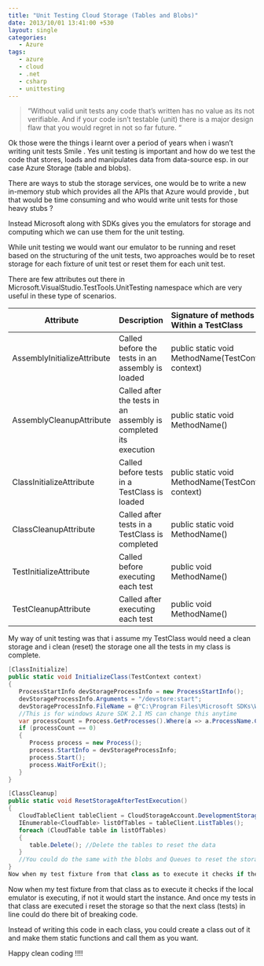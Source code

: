 ```yaml
---
title: "Unit Testing Cloud Storage (Tables and Blobs)"
date: 2013/10/01 13:41:00 +530
layout: single
categories: 
   - Azure
tags:
   - azure
   - cloud
   - .net
   - csharp
   - unittesting
---
```

>“Without valid unit tests any code that’s written has no value as its not verifiable. And if your code isn’t testable (unit) there is a major design flaw that you would regret in not so far future. “

Ok those were the things i learnt over a period of years when i wasn’t writing unit tests Smile . Yes unit testing is important and how do we test the code that stores, loads and manipulates data from data-source esp. in our case Azure Storage (table and blobs).

There are ways to stub the storage services, one would be to write a new in-memory stub which provides all the APIs that Azure would provide , but that would be time consuming and who would write unit tests for those heavy stubs ?

Instead Microsoft along with SDKs gives you the emulators for storage and computing which we can use them for the unit testing.

While unit testing we would want our emulator to be running and  reset based on the structuring of the unit tests, two approaches would be to reset storage for each fixture of unit test or reset them for each unit test.

There are few attributes out there in Microsoft.VisualStudio.TestTools.UnitTesting namespace which are very useful in these type of scenarios.

| Attribute     | Description| Signature of methods  Within a TestClass  |
| ------------- |:-------------|:-----|
|AssemblyInitializeAttribute|Called before the tests in an assembly is loaded|public static void MethodName(TestContext context)|
|AssemblyCleanupAttribute|Called after the tests in an assembly is completed its execution|public static void MethodName()|
|ClassInitializeAttribute|Called before tests in a TestClass is loaded|	public static void MethodName(TestContext context)|
|ClassCleanupAttribute| Called after tests in a TestClass is completed|	public static void MethodName()|
|TestInitializeAttribute|Called before executing each test|public void MethodName()|
|TestCleanupAttribute|Called after executing each test|public void MethodName()|

My way of unit testing was that i assume my TestClass would need a clean storage and i clean (reset) the storage one all the tests in my class is complete.

```csharp
[ClassInitialize]
public static void InitializeClass(TestContext context)
{
   ProcessStartInfo devStorageProcessInfo = new ProcessStartInfo();
   devStorageProcessInfo.Arguments = "/devstore:start";
   devStorageProcessInfo.FileName = @"C:\Program Files\Microsoft SDKs\Windows Azure\Emulator\csrun.exe"; 
   //This is for windows Azure SDK 2.1 MS can change this anytime
   var processCount = Process.GetProcesses().Where(a => a.ProcessName.Contains("DSService")).Count();
   if (processCount == 0)
   {
      Process process = new Process();
      process.StartInfo = devStorageProcessInfo;
      process.Start();
      process.WaitForExit();
   }
}

[ClassCleanup]
public static void ResetStorageAfterTestExecution()
{
   CloudTableClient tableClient = CloudStorageAccount.DevelopmentStorageAccount.CreateCloudTableClient();
   IEnumerable<CloudTable> listOfTables = tableClient.ListTables();
   foreach (CloudTable table in listOfTables)
   {
      table.Delete(); //Delete the tables to reset the data
   }
   //You could do the same with the blobs and Queues to reset the storage
}
Now when my test fixture from that class as to execute it checks if the local emulator is exec
```

Now when my test fixture from that class as to execute it checks if the local emulator is executing, if not it would start the instance. And once my tests in that class are executed i reset the storage so that the next class (tests) in line could do there bit of breaking code.

Instead of writing this code in each class, you could create a class out of it and make them static functions and call them as you want.

Happy clean coding !!!!